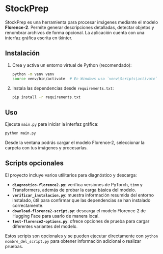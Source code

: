 # StockPrep

StockPrep es una herramienta para procesar imágenes mediante el modelo **Florence-2**. Permite generar descripciones detalladas, detectar objetos y renombrar archivos de forma opcional. La aplicación cuenta con una interfaz gráfica escrita en tkinter.

## Instalación

1. Crea y activa un entorno virtual de Python (recomendado):
   ```bash
   python -m venv venv
   source venv/bin/activate  # En Windows usa `venv\Scripts\activate`
   ```
2. Instala las dependencias desde `requirements.txt`:
   ```bash
   pip install -r requirements.txt
   ```

## Uso

Ejecuta `main.py` para iniciar la interfaz gráfica:
```bash
python main.py
```

Desde la ventana podrás cargar el modelo Florence‑2, seleccionar la carpeta con tus imágenes y procesarlas.

## Scripts opcionales

El proyecto incluye varios utilitarios para diagnóstico y descarga:

- **`diagnostico-florence2.py`**: verifica versiones de PyTorch, `timm` y Transformers, además de probar la carga básica del modelo.
- **`verificar_instalacion.py`**: muestra información resumida del entorno instalado, útil para confirmar que las dependencias se han instalado correctamente.
- **`download-florence2-script.py`**: descarga el modelo Florence‑2 de Hugging Face para usarlo de manera local.
- **`test-florence2-options.py`**: ofrece opciones de prueba para cargar diferentes variantes del modelo.

Estos scripts son opcionales y se pueden ejecutar directamente con `python nombre_del_script.py` para obtener información adicional o realizar pruebas.
